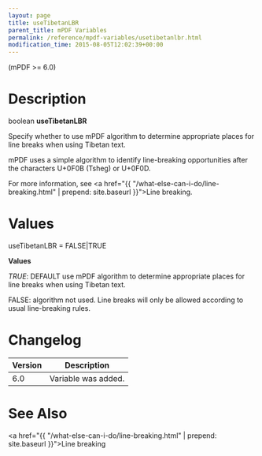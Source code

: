 ```yaml
---
layout: page
title: useTibetanLBR
parent_title: mPDF Variables
permalink: /reference/mpdf-variables/usetibetanlbr.html
modification_time: 2015-08-05T12:02:39+00:00
---
```


(mPDF &gt;= 6.0)

# Description

boolean **useTibetanLBR**

Specify whether to use mPDF algorithm to determine appropriate places for line breaks when using Tibetan text.

mPDF uses a simple algorithm to identify line-breaking opportunities after the characters U+0F0B (Tsheg) or U+0F0D.

For more information, see <a href="{{ "/what-else-can-i-do/line-breaking.html" | prepend: site.baseurl }}">Line breaking</a>.

# Values

<span class="parameter">useTibetanLBR = <span class="smallblock">FALSE</span>|<span class="smallblock">TRUE</span></span>

**Values**

*<span class="smallblock">TRUE</span>*: <span class="smallblock">DEFAULT</span> use mPDF algorithm to determine appropriate places for line breaks when using Tibetan text.

<span class="smallblock">FALSE</span>: algorithm not used. Line breaks will only be allowed according to usual line-breaking rules.

# Changelog

<table class="table"> <thead>
<tr> <th>Version</th><th>Description</th> </tr>
</thead> <tbody>
<tr>
<td>6.0</td>
<td>Variable was added.</td>
</tr>
</tbody> </table>

# See Also

<a href="{{ "/what-else-can-i-do/line-breaking.html" | prepend: site.baseurl }}">Line breaking</a>

